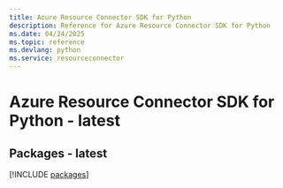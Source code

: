 ```yaml
---
title: Azure Resource Connector SDK for Python
description: Reference for Azure Resource Connector SDK for Python
ms.date: 04/24/2025
ms.topic: reference
ms.devlang: python
ms.service: resourceconnector
---
```

# Azure Resource Connector SDK for Python - latest
## Packages - latest
[!INCLUDE [packages](resource-connector-index.md)]